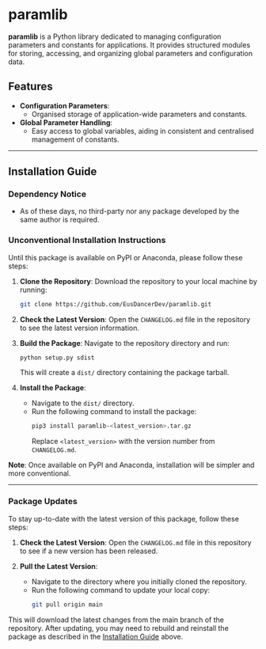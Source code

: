 # paramlib

**paramlib** is a Python library dedicated to managing configuration parameters and constants for applications. It provides structured modules for storing, accessing, and organizing global parameters and configuration data.

## Features

- **Configuration Parameters**:
  - Organised storage of application-wide parameters and constants.
- **Global Parameter Handling**:
  - Easy access to global variables, aiding in consistent and centralised management of constants.


---

## Installation Guide

### Dependency Notice

- As of these days, no third-party nor any package developed by the same author is required.

### Unconventional Installation Instructions

Until this package is available on PyPI or Anaconda, please follow these steps:

1. **Clone the Repository**: Download the repository to your local machine by running:
   ```bash
   git clone https://github.com/EusDancerDev/paramlib.git
   ```

2. **Check the Latest Version**: Open the `CHANGELOG.md` file in the repository to see the latest version information.

3. **Build the Package**: Navigate to the repository directory and run:
   ```bash
   python setup.py sdist
   ```
   This will create a `dist/` directory containing the package tarball.

4. **Install the Package**:
   - Navigate to the `dist/` directory.
   - Run the following command to install the package:
     ```bash
     pip3 install paramlib-<latest_version>.tar.gz
     ```
     Replace `<latest_version>` with the version number from `CHANGELOG.md`.

**Note**: Once available on PyPI and Anaconda, installation will be simpler and more conventional.

---

### Package Updates

To stay up-to-date with the latest version of this package, follow these steps:

1. **Check the Latest Version**: Open the `CHANGELOG.md` file in this repository to see if a new version has been released.

2. **Pull the Latest Version**:
   - Navigate to the directory where you initially cloned the repository.
   - Run the following command to update your local copy:
     ```bash
     git pull origin main
     ```

This will download the latest changes from the main branch of the repository. After updating, you may need to rebuild and reinstall the package as described in the [Installation Guide](#installation-guide) above.
